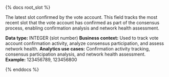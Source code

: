 {% docs root_slot %}

The latest slot confirmed by the vote account. This field tracks the most recent slot that the vote account has confirmed as part of the consensus process, enabling confirmation analysis and network health assessment.

**Data type:** INTEGER (slot number)
**Business context:** Used to track vote account confirmation activity, analyze consensus participation, and assess network health.
**Analytics use cases:** Confirmation activity tracking, consensus participation analysis, and network health assessment.
**Example:** 123456789, 123456800

{% enddocs %} 